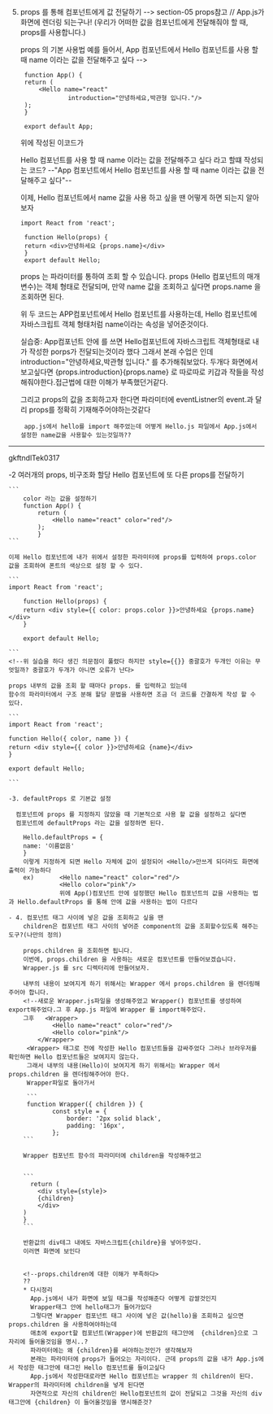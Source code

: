 5. props 를 통해 컴포넌트에게 값 전달하기 --> section-05 props참고 // App.js가 화면에 렌더링 되는구나!
   (우리가 어떠한 값을 컴포넌트에게 전달해줘야 할 때, props를 사용합니다.)

    props 의 기본 사용법
    예를 들어서, App 컴포넌트에서 Hello 컴포넌트를 사용 할 때 
    name 이라는 값을 전달해주고 싶다 -->  <Hello name="react" />
   ```
    function App() {
    return (
        <Hello name="react" 
                introduction="안녕하세요,박관형 입니다."/>      
    );
    }

    export default App;
   ```
   <!--<Hello name="react" />-->  위에 작성된 이코드가  
   Hello 컴포넌트를 사용 할 때 name 이라는 값을 전달해주고 싶다 라고 할떄 작성되는 코드?
   --"App 컴포넌트에서 Hello 컴포넌트를 사용 할 때 name 이라는 값을 전달해주고 싶다"--

   
   이제, Hello 컴포넌트에서 name 값을 사용 하고 싶을 땐 어떻게 하면 되는지 알아보자

   ```
   import React from 'react';

    function Hello(props) {
    return <div>안녕하세요 {props.name}</div>
    }
    export default Hello;
    ```
    props 는 파라미터를 통하여 조회 할 수 있습니다. props (Hello 컴포넌트의 매개변수)는 객체 형태로 전달되며, 만약 name 값을 조회하고 싶다면 props.name 을 조회하면 된다.

   위 두 코드는 APP컴포넌트에서 Hello 컴포넌트를 사용하는데, Hello 컴포넌트에 자바스크립트 객체 형태처럼 name이라는 속성을 넣어준것이다.


   실습중: App컴포넌트 안에 <Hello/>를 쓰면 Hello컴포넌트에 자바스크립트 객체형태로 내가 작성한 porps가 전달되는것이라 했다
      그래서 본래 수업은 <Hello name="react" /> 인데 introduction="안녕하세요,박관형 입니다." 를 추가해줘보았다. 
      두개다 화면에서 보고싶다면 {props.introduction}{props.name} 로 따로따로 키갑과 작들을 작성해줘야한다.접근법에 대한 이해가 부족했던거같다.

      그리고 props의 값을 조회하고자 한다면 파라미터에 eventListner의 event.과 달리 props를 정확히 기재해주어야하는것같다
   

        app.js에서 hello를 import 해주었는데 어떻게 Hello.js 파일에서 App.js에서 설정한 name값을 사용할수 있는것일까??
   
---

gkftndlTek0317

   -2 여러개의 props, 비구조화 할당
        Hello 컴포넌트에 또 다른 props를 전달하기 

    ```
        color 라는 값을 설정하기
        function App() {
            return (
                <Hello name="react" color="red"/>
            );
            }
    ```

    이제 Hello 컴포넌트에 내가 위에서 설정한 파라미터에 props를 입력하여 props.color 값을 조회하여 폰트의 색상으로 설정 할 수 있다.

    ```
    import React from 'react';

        function Hello(props) {
        return <div style={{ color: props.color }}>안녕하세요 {props.name}</div>
        }

        export default Hello;

    ```
    <!--위 실습을 하다 생긴 의문점이 풀렸다 하지만 style={{}} 중괄호가 두개인 이유는 무엇일까? 중괄호가 두개가 아니면 오류가 난다>

    props 내부의 값을 조회 할 때마다 props. 를 입력하고 있는데
    함수의 파라미터에서 구조 분해 할당 문법을 사용하면 조금 더 코드를 간결하게 작성 할 수 있다.

    ```
    import React from 'react';

    function Hello({ color, name }) {
    return <div style={{ color }}>안녕하세요 {name}</div>
    }

    export default Hello;

    ```

    -3. defaultProps 로 기본값 설정

      컴포넌트에 props 를 지정하지 않았을 때 기본적으로 사용 할 값을 설정하고 싶다면
      컴포넌트에 defaultProps 라는 값을 설정하면 된다.

        Hello.defaultProps = {
        name: '이름없음'
        }
        이렇게 지정하게 되면 Hello 자체에 값이 설정되어 <Hello/>만쓰게 되더라도 화면에 출력이 가능하다
        ex)       <Hello name="react" color="red"/>
                  <Hello color="pink"/>
                  위에 App()컴포넌트 안에 설정했던 Hello 컴포넌트의 값을 사용하는 법 과 Hello.defaultProps 를 통해 안에 값을 사용하는 법이 다르다

    - 4. 컴포넌트 태그 사이에 넣은 값을 조회하고 싶을 땐
        children은 컴포넌트 태그 사이의 넣어준 component의 값을 조회할수있도록 해주는 도구?(나만의 정의)

        props.children 을 조회하면 됩니다.
        이번에, props.children 을 사용하는 새로운 컴포넌트를 만들어보겠습니다.
        Wrapper.js 를 src 디렉터리에 만들어보자.

        내부의 내용이 보여지게 하기 위해서는 Wrapper 에서 props.children 을 렌더링해주어야 합니다.
        <!--새로운 Wrapper.js파일을 생성해주었고 Wrapper() 컴포넌트를 생성하여 export해주었다.그 후 App.js 파일에 Wrapper 를 import해주었다.
        그후   <Wrapper>
                <Hello name="react" color="red"/>
                <Hello color="pink"/>
            </Wrapper>
         <Wrapper> 태그로 전에 작성한 Hello 컴포넌트들을 감싸주었다 그러나 브라우저를 확인하면 Hello 컴포넌트들은 보여지지 않는다.
         그래서 내부의 내용(Hello)이 보여지게 하기 위해서는 Wrapper 에서 props.children 을 렌더링해주어야 한다.
         Wrapper파일로 돌아가서
         
         ```
         function Wrapper({ children }) {
                const style = {
                    border: '2px solid black',
                    padding: '16px',
                };
        ```

        Wrapper 컴포넌트 함수의 파라미터에 children을 작성해주었고


        ```
          return (
            <div style={style}>
            {children}
            </div>
        )
        }
        ```

        반환값의 div테그 내에도 자바스크립트{childre}을 넣어주었다.
        이러면 화면에 보인다
         
        
        <!--props.children에 대한 이해가 부족하다>
        ??
        * 다시정리
          App.js에서 내가 화면에 보일 태그를 작성해준다 어떻게 감쌀것인지
          Wrapper태그 안에 hello태그가 들어가있다
          그렇다면 Wrapper 컴포넌트 태그 사이에 넣은 값(hello)을 조회하고 싶으면 props.children 을 사용하여야하는데  
          애초에 export할 컴포넌트(Wrapper)에 반환값의 태그안에  {children}으로 그 자리에 들어올것임을 명시..?
          파라미터에는 왜 {children}를 써야하는것인가 생각해보자
          본래는 파라미터에 props가 들어오는 자리이다. 근데 props의 값을 내가 App.js에서 작성한 태그안에 태그인 Hello 컴포넌트를 들이고싶다 
          App.js에서 작성한대로라면 Hello 컴포넌트는 wrapper 의 children이 된다. Wrapper의 파라미터에 children을 넣게 된다면 
          자연적으로 자신의 children인 Hello컴포넌트의 값이 전달되고 그것을 자신의 div태그안에 {children} 이 들어올것임을 명시해준것?
          












   
    